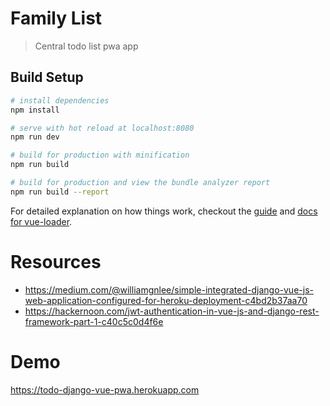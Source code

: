 # Family List

> Central todo list pwa app

## Build Setup

``` bash
# install dependencies
npm install

# serve with hot reload at localhost:8080
npm run dev

# build for production with minification
npm run build

# build for production and view the bundle analyzer report
npm run build --report
```

For detailed explanation on how things work, checkout the [guide](http://vuejs-templates.github.io/webpack/) and [docs for vue-loader](http://vuejs.github.io/vue-loader).

# Resources
- https://medium.com/@williamgnlee/simple-integrated-django-vue-js-web-application-configured-for-heroku-deployment-c4bd2b37aa70
- https://hackernoon.com/jwt-authentication-in-vue-js-and-django-rest-framework-part-1-c40c5c0d4f6e

# Demo
https://todo-django-vue-pwa.herokuapp.com
